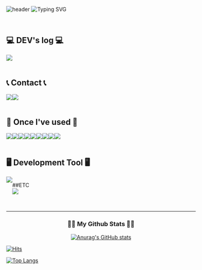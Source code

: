 <!--
**Yeonsu00-12/Yeonsu00-12** is a ✨ _special_ ✨ repository because its `README.md` (this file) appears on your GitHub profile.

Here are some ideas to get you started:

- 🔭 I’m currently working on ...
- 🌱 I’m currently learning ...
- 👯 I’m looking to collaborate on ...
- 🤔 I’m looking for help with ...
- 💬 Ask me about ...
- 📫 How to reach me: ...
- 😄 Pronouns: ...
- ⚡ Fun fact: ...
-->
<div align="left">
  
![header](https://capsule-render.vercel.app/api?type=waving&color=timeGradient&text=Welcome%20to%20Yeonsu's%20GitHub%20&animation=twinkling&fontSize=35&fontAlignY=40&fontAlign=70&height=250)
![Typing SVG](https://readme-typing-svg.herokuapp.com/?lines=Hello+There!👋;Welcome+To+My+Github&height=45&size=32&color=2EC4B6)
 
<br>

## 💻 DEV's log 💻
<div style="display:flex; flex-direction:row;">
    <a href="https://excited-spy-4dd.notion.site/JAVA-SCRIPT-73499e0b0bc842b8a574e155094cacae">
        <img src="https://img.shields.io/badge/Notion-9999FF?style=for-the-badge&logo=Notion&logoColor=white"> 
    </a>
  

</div><br>

 
## 📞 Contact 📞
<div style="display:flex; flex-direction:row;">
    <a href="https://www.instagram.com/yeon._du/">
        <img src="https://img.shields.io/badge/Instagram-E4405F?style=for-the-badge&logo=Instagram&logoColor=white"> 
    </a>
    <a href="mailto:dustn2366@gmail.com">
        <img src="https://img.shields.io/badge/Gmail-EA4335?style=for-the-badge&logo=Gmail&logoColor=white"> 
    </a>
</div><br>
    
## 🔨 Once I've used 🔨
<div style="display:flex; flex-direction:row;">
    <img src="https://img.shields.io/badge/mysql-4479A1?style=for-the-badge&logo=mysql&logoColor=white"> 
    <br>
    <img src="https://img.shields.io/badge/html5-E34F26?style=flat-square&logo=html5&logoColor=white"> 
    <img src="https://img.shields.io/badge/css-1572B6?style=flat-square&logo=css3&logoColor=white"> 
    <img src="https://img.shields.io/badge/javascript-F7DF1E?style=flat-square&logo=javascript&logoColor=black">
    <img src="https://img.shields.io/badge/React-61DAFB?style=flat&logo=React&logoColor=white"/> 
    <img src="https://img.shields.io/badge/TypeScript-3178C6?style=flat&logo=TypeScript&logoColor=white"/>
    <img src="https://img.shields.io/badge/Redux-764ABC?style=flat&logo=Redux&logoColor=white"/> 
    <img src="https://img.shields.io/badge/StyledComponents-DB7093?style=flat&logo=styledComponents&logoColor=white"/> 
    <br>
    <img src="https://img.shields.io/badge/python-3776AB?style=flat-square&logo=python&logoColor=white"> 
  </div>
  <br>
  
  
  ## 🖥 Development Tool 🖥
  <div style="display:flex; flex-direction:row;">
    <img src="https://img.shields.io/badge/Visual Studio Code-007ACC?style=flat-square&logo=VisualStudioCode&logoColor=white"/>
  
  ##ETC
  <br>
  <img src="https://img.shields.io/badge/Figma-F24E1E?style=flat&logo=Figma&logoColor=white"/>
</div>
  <br>
  
 ---
  
<h3 align="center">👩‍💻 My Github Stats 👩‍💻</h3>
<div align="center">

[![Anurag's GitHub stats](https://github-readme-stats.vercel.app/api?username=Yeonsu00-12&hide_title=true&show_icons=true&include_all_commits=true&disable_animations=true&theme=vue)](https://github.com/anuraghazra/github-readme-stats)
  
</div>
  
  [![Hits](https://hits.seeyoufarm.com/api/count/incr/badge.svg?url=https%3A%2F%2Fgithub.com%2FYeonsu00-12&count_bg=%23A593E0&title_bg=%23566270&icon=github.svg&icon_color=%23E7E7E7&title=GITHUB&edge_flat=false)](https://github.com/Yeonsu00-12)
  
  
[![Top Langs](https://github-readme-stats.vercel.app/api/top-langs/?username=Yeonsu00-12)](https://github.com/Yeonsu00-12/github-readme-stats)
</div>
